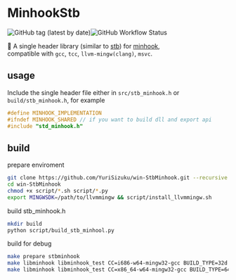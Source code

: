 # MinhookStb

![GitHub tag (latest by date)](https://img.shields.io/github/v/tag/yurisizuku/win-MinhookStb?color=green&label=MinhookStb)![GitHub Workflow Status](https://img.shields.io/github/actions/workflow/status/YuriSizuku/win-MinhookStb/build.yml?label=build)

🌿 A single header library (similar to [stb](https://github.com/nothings/stb)) for [minhook](https://github.com/TsudaKageyu/minhook),  
compatible with `gcc`, `tcc`, `llvm-mingw(clang)`, `msvc`.  

## usage

Include the single header file either in `src/stb_minhook.h` or `build/stb_minhook.h`, for example

```c
#define MINHOOK_IMPLEMENTATION
#ifndef MINHOOK_SHARED // if you want to build dll and export api
#include "std_minhook.h"
```

## build

prepare enviroment

```sh
git clone https://github.com/YuriSizuku/win-StbMinhook.git --recursive
cd win-StbMinhook
chmod +x script/*.sh script/*.py
export MINGWSDK=/path/to/llvmmingw && script/install_llvmmingw.sh
```

build stb_minhook.h

```sh
mkdir build
python script/build_stb_minhool.py
```

build for debug

```sh
make prepare stbminhook
make libminhook libminhook_test CC=i686-w64-mingw32-gcc BUILD_TYPE=32d
make libminhook libminhook_test CC=x86_64-w64-mingw32-gcc BUILD_TYPE=64d
```
